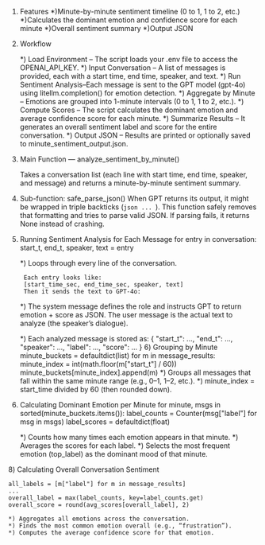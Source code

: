 

1) Features
    *)Minute-by-minute sentiment timeline (0 to 1, 1 to 2, etc.)
    *)Calculates the dominant emotion and confidence score for each minute
    *)Overall sentiment summary
    *)Output JSON

2) Workflow

    *) Load Environment – The script loads your .env file to access the OPENAI_API_KEY.
    *) Input Conversation – A list of messages is provided, each with a start time, end time, speaker, and text.
    *) Run Sentiment Analysis–Each message is sent to the GPT model (gpt-4o) using litellm.completion() for emotion detection.
    *) Aggregate by Minute – Emotions are grouped into 1-minute intervals (0 to 1, 1 to 2, etc.).
    *) Compute Scores – The script calculates the dominant emotion and average confidence score for each minute.
    *) Summarize Results – It generates an overall sentiment label and score for the entire conversation.
    *) Output JSON – Results are printed or optionally saved to minute_sentiment_output.json.


3) Main Function — analyze_sentiment_by_minute()

    Takes a conversation list (each line with start time, end time, speaker, and message)
    and returns a minute-by-minute sentiment summary.

4) Sub-function: safe_parse_json()
    When GPT returns its output, it might be wrapped in triple backticks (```json ... ```).
    This function safely removes that formatting and tries to parse valid JSON.
    If parsing fails, it returns None instead of crashing.

5) Running Sentiment Analysis for Each Message
    for entry in conversation:
        start_t, end_t, speaker, text = entry
    
    *) Loops through every line of the conversation.

        Each entry looks like:
        [start_time_sec, end_time_sec, speaker, text]
        Then it sends the text to GPT-4o:

    *) The system message defines the role and instructs GPT to return emotion + score as JSON.
        The user message is the actual text to analyze (the speaker’s dialogue).
    
    *) Each analyzed message is stored as:
             {
                "start_t": ...,
                "end_t": ...,
                "speaker": ...,
                "label": ...,
                "score": ...
             }
6️)  Grouping by Minute
        minute_buckets = defaultdict(list)
        for m in message_results:
            minute_index = int(math.floor(m["start_t"] / 60))
            minute_buckets[minute_index].append(m)
        *) Groups all messages that fall within the same minute range (e.g., 0–1, 1–2, etc.).
        *) minute_index = start_time divided by 60 (then rounded down).

7) Calculating Dominant Emotion per Minute 
    for minute, msgs in sorted(minute_buckets.items()):
        label_counts = Counter(msg["label"] for msg in msgs)
        label_scores = defaultdict(float)

    *) Counts how many times each emotion appears in that minute.
    *) Averages the scores for each label.
    *) Selects the most frequent emotion (top_label) as the dominant mood of that minute.

8️)  Calculating Overall Conversation Sentiment

    all_labels = [m["label"] for m in message_results]
    ...
    overall_label = max(label_counts, key=label_counts.get)
    overall_score = round(avg_scores[overall_label], 2)

    *) Aggregates all emotions across the conversation.
    *) Finds the most common emotion overall (e.g., “frustration”).
    *) Computes the average confidence score for that emotion.
